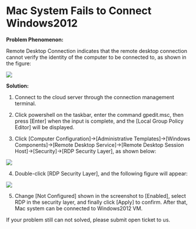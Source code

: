 # Mac System Fails to Connect Windows2012
**Problem Phenomenon:**

Remote Desktop Connection indicates that the remote desktop connection cannot verify the identity of the computer to be connected to, as shown in the figure:

![](https://github.com/jdcloudcom/cn/blob/edit/image/Elastic-Compute/Virtual-Machine/Windows/Mac%E7%B3%BB%E7%BB%9F%E6%97%A0%E6%B3%95%E8%BF%9E%E6%8E%A5Windows2012-01.png)

**Solution:**


1. Connect to the cloud server through the connection management terminal.

2. Click powershell on the taskbar, enter the command gpedit.msc, then press [Enter] when the input is complete, and the [Local Group Policy Editor] will be displayed.

3. Click [Computer Configuration]->[Administrative Templates]->[Windows Components]->[Remote Desktop Service]->[Remote Desktop Session Host]->[Security]->[RDP Security Layer], as shown below:

![](https://github.com/jdcloudcom/cn/blob/edit/image/Elastic-Compute/Virtual-Machine/Windows/Mac%E7%B3%BB%E7%BB%9F%E6%97%A0%E6%B3%95%E8%BF%9E%E6%8E%A5Windows2012-02.png)

4. Double-click [RDP Security Layer], and the following figure will appear:

![](https://github.com/jdcloudcom/cn/blob/edit/image/Elastic-Compute/Virtual-Machine/Windows/Mac%E7%B3%BB%E7%BB%9F%E6%97%A0%E6%B3%95%E8%BF%9E%E6%8E%A5Windows2012-03.png)

5. Change [Not Configured] shown in the screenshot to [Enabled], select RDP in the security layer, and finally click [Apply] to confirm. After that, Mac system can be connected to Windows2012 VM.



If your problem still can not solved, please submit open ticket to us.
